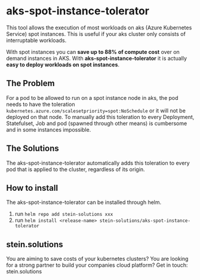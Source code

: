 # aks-spot-instance-tolerator

This tool allows the execution of most workloads on aks (Azure Kubernetes Service) spot instances. This is useful if your aks cluster only consists of interruptable workloads.

With spot instances you can **save up to 88% of compute cost** over on demand instances in AKS. With **aks-spot-instance-tolerator** it is actually **easy to deploy workloads on spot instances**. 

## The Problem

For a pod to be allowed to run on a spot instance node in aks, the pod needs to have the toleration `kubernetes.azure.com/scalesetpriority=spot:NoSchedule` or it will not be deployed on that node. To manually add this toleration to every Deployment, Statefulset, Job and pod (spawned through other means) is cumbersome and in some instances impossible. 

## The Solutions

The aks-spot-instance-tolerator automatically adds this toleration to every pod that is applied to the cluster, regardless of its origin. 

## How to install

The aks-spot-instance-tolerator can be installed through helm. 

1. run `helm repo add stein-solutions xxx`
2. run `helm install <release-name> stein-solutions/aks-spot-instance-tolerator`

## stein.solutions

You are aiming to save costs of your kubernetes clusters? You are looking for a strong partner to build your companies cloud platform? Get in touch: stein.solutions
